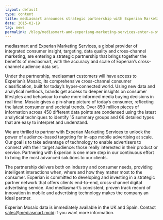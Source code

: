 ```yaml
---
layout: default
type: content
title: mediasmart announces strategic partnership with Experian Marketing Services
date: 2015-02-19
tag: news
permalink: /blog/mediasmart-and-experiang-marketing-services-enter-a-strategic-partnership-2
---
```


mediasmart and Experian Marketing Services, a global provider of integrated consumer insight, targeting, data quality and cross-channel marketing, are entering a strategic partnership that brings together the benefits of mediasmart, with the accuracy and scale of Experian’s cross-channel audience data set.

Under the partnership, mediasmart customers will have access to Experian’s Mosaic, its comprehensive cross-channel consumer classification, built for today&#8217;s hyper-connected world. Using new data and analytical methods, brands get access to deeper insights on consumer lifestyles and behaviour to make more informed media buying decisions in real time. Mosaic gives a pin-sharp picture of today&#8217;s consumer, reflecting the latest consumer and societal trends. Over 850 million pieces of information across 450 different data points are condensed using the latest analytical techniques to identify 15 summary groups and 66 detailed types that are easy to interpret and understand.

We are thrilled to partner with Experian Marketing Services to unlock the power of audience-based targeting for in-app mobile advertising at scale. Our goal is to take advantage of technology to enable advertisers to connect with their target audience: those really interested in their product or service. Partnering with Experian is one more step in our continuous effort to bring the most advanced solutions to our clients.

The partnership delivers both on industry and consumer needs, providing intelligent interactions when, where and how they matter most to the consumer. Experian is committed to developing and investing in a strategic partner network that offers clients end-to-end, cross-channel digital advertising service. And mediasmart’s consistent, proven track record of innovation in mobile and advertising technology makes the company an ideal partner.

Experian Mosaic data is immediately available in the UK and Spain. Contact sales@mediasmart.mobi if you want more information.
